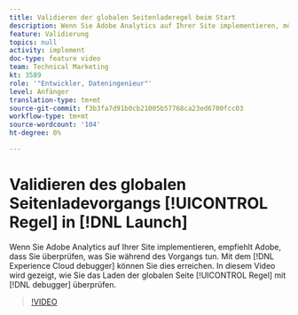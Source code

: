 ```yaml
---
title: Validieren der globalen Seitenladeregel beim Start
description: Wenn Sie Adobe Analytics auf Ihrer Site implementieren, möchten Sie überprüfen können, was Sie während des Vorgangs tun. Der Experience Cloud-Debugger zur Rettung! In diesem Video wird gezeigt, wie Sie Ihre globale Seitenladeregel mit dem Debugger überprüfen.
feature: Validierung
topics: null
activity: implement
doc-type: feature video
team: Technical Marketing
kt: 3589
role: '"Entwickler, Dateningenieur"'
level: Anfänger
translation-type: tm+mt
source-git-commit: f3b3fa7d91b0cb21005b57768ca23ed6700fcc03
workflow-type: tm+mt
source-wordcount: '104'
ht-degree: 0%

---
```



# Validieren des globalen Seitenladevorgangs [!UICONTROL Regel] in [!DNL Launch]

Wenn Sie Adobe Analytics auf Ihrer Site implementieren, empfiehlt Adobe, dass Sie überprüfen, was Sie während des Vorgangs tun. Mit dem [!DNL Experience Cloud debugger] können Sie dies erreichen. In diesem Video wird gezeigt, wie Sie das Laden der globalen Seite [!UICONTROL Regel] mit [!DNL debugger] überprüfen.

>[!VIDEO](https://video.tv.adobe.com/v/28776/?quality=12)
